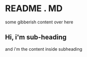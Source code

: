 # README . MD

some gibberish content over here

## Hi, i'm sub-heading

and i'm the content inside subheading